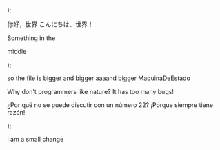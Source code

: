 );

你好，世界
こんにちは、世界！

Something
in
the

middle

);

so
the
file
is
bigger
and
bigger
aaaand
bigger
MaquinaDeEstado

Why don't programmers like nature? It has too many bugs!

¿Por qué no se puede discutir con un número 22? ¡Porque siempre tiene razón!

);

i am a small change

